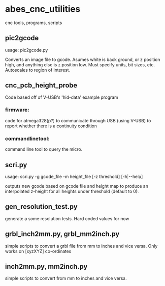abes_cnc_utilities
==================

cnc tools, programs, scripts


pic2gcode
---------

usage:
pic2gcode.py <filename>

Converts an image file to gcode.  Asumes white is back ground, or z position high, and anything else is z position low.
Must specify units, bit sizes, etc.  Autoscales to region of interest.


cnc_pcb_height_probe
--------------------

Code based off of V-USB's 'hid-data' example program

### firmware:
code for atmega328(p?) to communicate through USB (using V-USB) to report whether there is a continuity condition

### commandlinetool:
command line tool to query the micro.


scri.py
-------

usage:
scri.py -g gcode_file -m height_file [-z threshold] [-h|--help]

outputs new gcode based on gcode file and height map  to produce an interpolated z-height for all heights under threshold (default to 0).


gen_resolution_test.py
----------------------

generate a some resolution tests.  Hard coded values for now


grbl_inch2mm.py, grbl_mm2inch.py
--------------------------------

simple scripts to convert a grbl file from mm to inches and vice versa.  Only works on [xyzXYZ] co-ordinates

inch2mm.py, mm2inch.py
----------------------

simple scripts to convert from mm to inches and vice versa.
